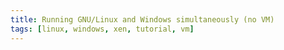 ```yaml
---
title: Running GNU/Linux and Windows simultaneously (no VM)
tags: [linux, windows, xen, tutorial, vm]
---
```

